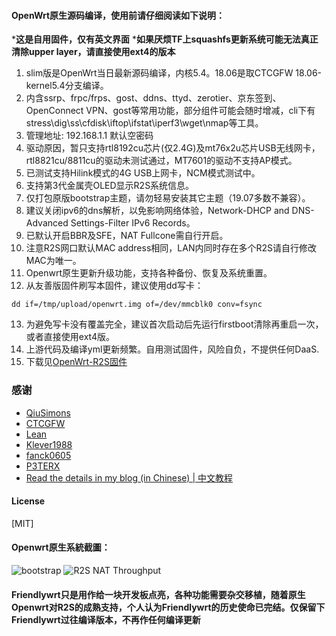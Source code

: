 #### OpenWrt原生源码编译，使用前请仔细阅读如下说明：
***这是自用固件，仅有英文界面**
***如果厌烦TF上squashfs更新系统可能无法真正清除upper layer，请直接使用ext4的版本**
1. slim版是OpenWrt当日最新源码编译，内核5.4。18.06是取CTCGFW 18.06-kernel5.4分支编译。
2. 内含ssrp、frpc/frps、gost、ddns、ttyd、zerotier、京东签到、OpenConnect VPN、gost等常用功能，部分组件可能会随时增减，cli下有stress\dig\ss\cfdisk\iftop\ifstat\iperf3\wget\nmap等工具。
3. 管理地址: 192.168.1.1 默认空密码
4. 驱动原因，暂只支持rtl8192cu芯片(仅2.4G)及mt76x2u芯片USB无线网卡，rtl8821cu/8811cu的驱动未测试通过，MT7601的驱动不支持AP模式。
5. 已测试支持Hilink模式的4G USB上网卡，NCM模式测试中。
6. 支持第3代金属壳OLED显示R2S系统信息。
7. 仅打包原版bootstrap主题，请勿轻易安装其它主题（19.07多数不兼容）。
8. 建议关闭ipv6的dns解析，以免影响网络体验，Network-DHCP and DNS-Advanced Settings-Filter IPv6 Records。
9. 已默认开启BBR及SFE，NAT Fullcone需自行开启。
10. 注意R2S网口默认MAC address相同，LAN内同时存在多个R2S请自行修改MAC为唯一。
11. Openwrt原生更新升级功能，支持各种备份、恢复及系统重置。
12. 从友善版固件刷写本固件，建议使用dd写卡：
```
dd if=/tmp/upload/openwrt.img of=/dev/mmcblk0 conv=fsync
```
13. 为避免写卡没有覆盖完全，建议首次启动后先运行firstboot清除再重启一次，或者直接使用ext4版。
14. 上游代码及编译yml更新频繁。自用测试固件，风险自负，不提供任何DaaS.
15. 下载见[OpenWrt-R2S固件](https://github.com/quintus-lab/Openwrt-R2S/releases/tag/OpenWrt)

### 感谢

- [QiuSimons](https://github.com/project-openwrt/R2S-OpenWrt)
- [CTCGFW](https://github.com/project-openwrt/openwrt)
- [Lean](https://github.com/coolsnowwolf/lede)
- [Klever1988](https://github.com/klever1988/nanopi-openwrt)
- [fanck0605](https://github.com/fanck0605/nanopi-r2s)
- [P3TERX](https://github.com/P3TERX/Actions-OpenWrt)
- [Read the details in my blog (in Chinese) | 中文教程](https://p3terx.com/archives/build-openwrt-with-github-actions.html)

#### License
[MIT]


#### Openwrt原生系統截圖：
![bootstrap](pic/bootstrap.png)
![R2S NAT Throughput](pic/NAT_Throughput.jpg)

#### Friendlywrt只是用作给一块开发板点亮，各种功能需要杂交移植，随着原生Openwrt对R2S的成熟支持，个人认为Friendlywrt的历史使命已完结。仅保留下Friendlywrt过往编译版本，不再作任何编译更新<br> 
